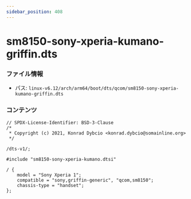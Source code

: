 ```yaml
---
sidebar_position: 408
---
```

# sm8150-sony-xperia-kumano-griffin.dts

### ファイル情報

- パス: `linux-v6.12/arch/arm64/boot/dts/qcom/sm8150-sony-xperia-kumano-griffin.dts`

### コンテンツ

```dts
// SPDX-License-Identifier: BSD-3-Clause
/*
 * Copyright (c) 2021, Konrad Dybcio <konrad.dybcio@somainline.org>
 */

/dts-v1/;

#include "sm8150-sony-xperia-kumano.dtsi"

/ {
	model = "Sony Xperia 1";
	compatible = "sony,griffin-generic", "qcom,sm8150";
	chassis-type = "handset";
};

```
